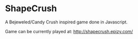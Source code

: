 # ShapeCrush
A Bejeweled/Candy Crush inspired game done in Javascript.

Game can be currently played at:
http://shapecrush.epizy.com/
